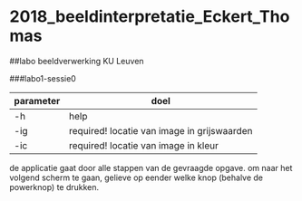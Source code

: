# 2018_beeldinterpretatie_Eckert_Thomas
##labo beeldverwerking KU Leuven

###labo1-sessie0


| parameter | doel |
| -------- | -------- |
| -h | help |
| -ig | required! locatie van image in grijswaarden |
| -ic | required! locatie van image in kleur |

de applicatie gaat door alle stappen van de gevraagde opgave.
om naar het volgend scherm te gaan, gelieve op eender welke knop (behalve de powerknop) te drukken.
